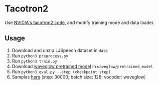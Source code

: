 # Tacotron2
Use [NVIDIA's tacotron2 code](https://github.com/NVIDIA/tacotron2), and modify training mode and data loader.

## Usage
1. Download and unzip LJSpeech dataset in `data`
2. Run `python3 preprocess.py`
3. Run `python3 train.py`
4. Download [waveglow pretrained model](https://drive.google.com/file/d/1a-jkSWsBwdACrs3IuZyF-n6PYJE6xO1c/view?usp=sharing) in `waveglow/pretrained_model`
5. Run `python3 eval.py --step (checkpoint step)`
6. Samples [here](https://github.com/xcmyz/tacotron2/tree/master/sample) (step: 30000; batch size: 128; vocoder: waveglow)